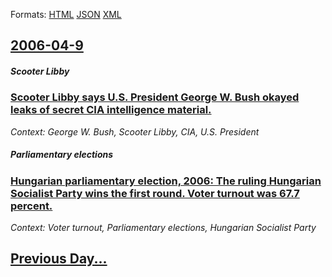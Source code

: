 
Formats: [HTML](2006/04/9/index.html)  [JSON](2006/04/9/index.json)  [XML](2006/04/9/index.xml)  

## [2006-04-9](/news/2006/04/9/index.md)

##### Scooter Libby
### [ Scooter Libby says U.S. President George W. Bush okayed leaks of secret CIA intelligence material. ](/news/2006/04/9/scooter-libby-says-u-s-president-george-w-bush-okayed-leaks-of-secret-cia-intelligence-material.md)
_Context: George W. Bush, Scooter Libby, CIA, U.S. President_

##### Parliamentary elections
### [ Hungarian parliamentary election, 2006: The ruling Hungarian Socialist Party wins the first round. Voter turnout was 67.7 percent.](/news/2006/04/9/hungarian-parliamentary-election-2006-the-ruling-hungarian-socialist-party-wins-the-first-round-voter-turnout-was-67-7-percent.md)
_Context: Voter turnout, Parliamentary elections, Hungarian Socialist Party_

## [Previous Day...](/news/2006/04/8/index.md)

